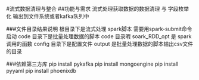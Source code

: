 #流式数据清理与整合
##功能与需求
流式处理获取数据的数据清理 与 字段枚举化
输出到文件系统或者kafka队列中

###文件目录结果说明
根目录下是流式处理 spark脚本 需要用spark-submit命令启动
code 目录下是批量处理数据的脚本
code 目录暇 soark_RDD_opt 是 spark 调用的函数
config 目录下是配置文件
output 是批量处理数据的脚本输出csv文件的目录

###依赖第三方库
pip install pykafka
pip install mongoengine
pip install pyyaml
pip install phoenixdb